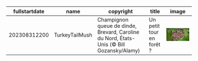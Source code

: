 |fullstartdate|name|copyright|title|image|
|--|--|--|--|--|
202308312200|TurkeyTailMush|Champignon queue de dinde, Brevard, Caroline du Nord, États-Unis (© Bill Gozansky/Alamy)|Un petit tour en forêt ?|![](/fr-FR/2023/09/202308312200TurkeyTailMush.jpg)|
